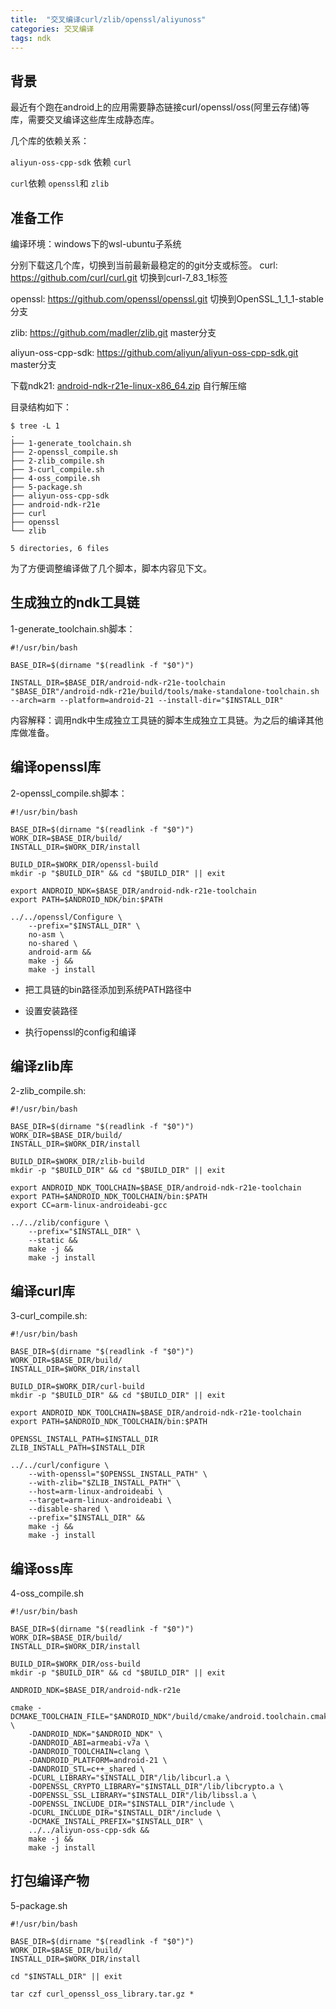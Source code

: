```yaml
---
title:  "交叉编译curl/zlib/openssl/aliyunoss"
categories: 交叉编译
tags: ndk
---
```


## 背景

最近有个跑在android上的应用需要静态链接curl/openssl/oss(阿里云存储)等库，需要交叉编译这些库生成静态库。

几个库的依赖关系：

`aliyun-oss-cpp-sdk` 依赖 `curl`

`curl`依赖 `openssl`和 `zlib`

## 准备工作

编译环境：windows下的wsl-ubuntu子系统

分别下载这几个库，切换到当前最新最稳定的的git分支或标签。
curl: https://github.com/curl/curl.git 切换到curl-7_83_1标签

openssl: https://github.com/openssl/openssl.git 切换到OpenSSL_1_1_1-stable分支

zlib: https://github.com/madler/zlib.git master分支

aliyun-oss-cpp-sdk: https://github.com/aliyun/aliyun-oss-cpp-sdk.git master分支

下载ndk21: [android-ndk-r21e-linux-x86_64.zip](https://dl.google.com/android/repository/android-ndk-r21e-linux-x86_64.zip) 自行解压缩

目录结构如下：

```shell
$ tree -L 1
.
├── 1-generate_toolchain.sh
├── 2-openssl_compile.sh
├── 2-zlib_compile.sh
├── 3-curl_compile.sh
├── 4-oss_compile.sh
├── 5-package.sh
├── aliyun-oss-cpp-sdk
├── android-ndk-r21e
├── curl
├── openssl
└── zlib

5 directories, 6 files
```

为了方便调整编译做了几个脚本，脚本内容见下文。

## 生成独立的ndk工具链

1-generate_toolchain.sh脚本：

```shell
#!/usr/bin/bash

BASE_DIR=$(dirname "$(readlink -f "$0")")

INSTALL_DIR=$BASE_DIR/android-ndk-r21e-toolchain
"$BASE_DIR"/android-ndk-r21e/build/tools/make-standalone-toolchain.sh --arch=arm --platform=android-21 --install-dir="$INSTALL_DIR"
```

内容解释：调用ndk中生成独立工具链的脚本生成独立工具链。为之后的编译其他库做准备。

## 编译openssl库

2-openssl_compile.sh脚本：

```shell
#!/usr/bin/bash

BASE_DIR=$(dirname "$(readlink -f "$0")")
WORK_DIR=$BASE_DIR/build/
INSTALL_DIR=$WORK_DIR/install

BUILD_DIR=$WORK_DIR/openssl-build
mkdir -p "$BUILD_DIR" && cd "$BUILD_DIR" || exit

export ANDROID_NDK=$BASE_DIR/android-ndk-r21e-toolchain
export PATH=$ANDROID_NDK/bin:$PATH

../../openssl/Configure \
    --prefix="$INSTALL_DIR" \
    no-asm \
    no-shared \
    android-arm &&
    make -j &&
    make -j install
```

* 把工具链的bin路径添加到系统PATH路径中

* 设置安装路径

* 执行openssl的config和编译

## 编译zlib库

2-zlib_compile.sh:

```shell
#!/usr/bin/bash

BASE_DIR=$(dirname "$(readlink -f "$0")")
WORK_DIR=$BASE_DIR/build/
INSTALL_DIR=$WORK_DIR/install

BUILD_DIR=$WORK_DIR/zlib-build
mkdir -p "$BUILD_DIR" && cd "$BUILD_DIR" || exit

export ANDROID_NDK_TOOLCHAIN=$BASE_DIR/android-ndk-r21e-toolchain
export PATH=$ANDROID_NDK_TOOLCHAIN/bin:$PATH
export CC=arm-linux-androideabi-gcc

../../zlib/configure \
    --prefix="$INSTALL_DIR" \
    --static &&
    make -j &&
    make -j install
```

## 编译curl库

3-curl_compile.sh:

```shell
#!/usr/bin/bash

BASE_DIR=$(dirname "$(readlink -f "$0")")
WORK_DIR=$BASE_DIR/build/
INSTALL_DIR=$WORK_DIR/install

BUILD_DIR=$WORK_DIR/curl-build
mkdir -p "$BUILD_DIR" && cd "$BUILD_DIR" || exit

export ANDROID_NDK_TOOLCHAIN=$BASE_DIR/android-ndk-r21e-toolchain
export PATH=$ANDROID_NDK_TOOLCHAIN/bin:$PATH

OPENSSL_INSTALL_PATH=$INSTALL_DIR
ZLIB_INSTALL_PATH=$INSTALL_DIR

../../curl/configure \
    --with-openssl="$OPENSSL_INSTALL_PATH" \
    --with-zlib="$ZLIB_INSTALL_PATH" \
    --host=arm-linux-androideabi \
    --target=arm-linux-androideabi \
    --disable-shared \
    --prefix="$INSTALL_DIR" &&
    make -j &&
    make -j install
```

## 编译oss库

4-oss_compile.sh

```shell
#!/usr/bin/bash

BASE_DIR=$(dirname "$(readlink -f "$0")")
WORK_DIR=$BASE_DIR/build/
INSTALL_DIR=$WORK_DIR/install

BUILD_DIR=$WORK_DIR/oss-build
mkdir -p "$BUILD_DIR" && cd "$BUILD_DIR" || exit

ANDROID_NDK=$BASE_DIR/android-ndk-r21e

cmake -DCMAKE_TOOLCHAIN_FILE="$ANDROID_NDK"/build/cmake/android.toolchain.cmake \
    -DANDROID_NDK="$ANDROID_NDK" \
    -DANDROID_ABI=armeabi-v7a \
    -DANDROID_TOOLCHAIN=clang \
    -DANDROID_PLATFORM=android-21 \
    -DANDROID_STL=c++_shared \
    -DCURL_LIBRARY="$INSTALL_DIR"/lib/libcurl.a \
    -DOPENSSL_CRYPTO_LIBRARY="$INSTALL_DIR"/lib/libcrypto.a \
    -DOPENSSL_SSL_LIBRARY="$INSTALL_DIR"/lib/libssl.a \
    -DOPENSSL_INCLUDE_DIR="$INSTALL_DIR"/include \
    -DCURL_INCLUDE_DIR="$INSTALL_DIR"/include \
    -DCMAKE_INSTALL_PREFIX="$INSTALL_DIR" \
    ../../aliyun-oss-cpp-sdk &&
    make -j &&
    make -j install
```

## 打包编译产物

5-package.sh

```shell
#!/usr/bin/bash

BASE_DIR=$(dirname "$(readlink -f "$0")")
WORK_DIR=$BASE_DIR/build/
INSTALL_DIR=$WORK_DIR/install

cd "$INSTALL_DIR" || exit

tar czf curl_openssl_oss_library.tar.gz *
```

